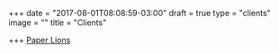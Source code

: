 +++
date = "2017-08-01T08:08:59-03:00"
draft = true
type = "clients"
image = ""
title = "Clients"

+++
<a href="https://www.paperlions.com/">Paper Lions</a>
